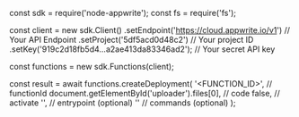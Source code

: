 const sdk = require('node-appwrite');
const fs = require('fs');

const client = new sdk.Client()
    .setEndpoint('https://cloud.appwrite.io/v1') // Your API Endpoint
    .setProject('5df5acd0d48c2') // Your project ID
    .setKey('919c2d18fb5d4...a2ae413da83346ad2'); // Your secret API key

const functions = new sdk.Functions(client);

const result = await functions.createDeployment(
    '<FUNCTION_ID>', // functionId
    document.getElementById('uploader').files[0], // code
    false, // activate
    '<ENTRYPOINT>', // entrypoint (optional)
    '<COMMANDS>' // commands (optional)
);
